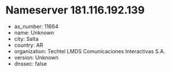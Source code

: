 # Nameserver 181.116.192.139

* as_number: 11664
* name: Unknown
* city: Salta
* country: AR
* organization: Techtel LMDS Comunicaciones Interactivas S.A.
* version: Unknown
* dnssec: false
